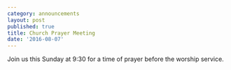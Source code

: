 ```yaml
---
category: announcements
layout: post
published: true
title: Church Prayer Meeting
date: '2016-08-07'
---
```

Join us this Sunday at 9:30 for a time of prayer before the worship service.